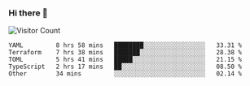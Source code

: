 ### Hi there 👋

![Visitor Count](https://profile-counter.glitch.me/andepzai/count.svg)

<!--START_SECTION:waka-->
```text
YAML         8 hrs 58 mins   ████████░░░░░░░░░░░░░░░░░   33.31 % 
Terraform    7 hrs 38 mins   ███████░░░░░░░░░░░░░░░░░░   28.38 % 
TOML         5 hrs 41 mins   █████░░░░░░░░░░░░░░░░░░░░   21.15 % 
TypeScript   2 hrs 17 mins   ██░░░░░░░░░░░░░░░░░░░░░░░   08.50 % 
Other        34 mins         ░░░░░░░░░░░░░░░░░░░░░░░░░   02.14 %
```
<!--END_SECTION:waka-->